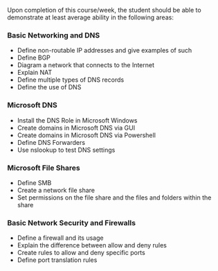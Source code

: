 Upon completion of this course/week, the student should be able to demonstrate at least average ability in the following areas:

### Basic Networking and DNS
 * Define non-routable IP addresses and give examples of such
 * Define BGP
 * Diagram a network that connects to the Internet
 * Explain NAT
 * Define multiple types of DNS records
 * Define the use of DNS

### Microsoft DNS
 * Install the DNS Role in Microsoft Windows
 * Create domains in Microsoft DNS via GUI
 * Create domains in Microsoft DNS via Powershell
 * Define DNS Forwarders
 * Use nslookup to test DNS settings

### Microsoft File Shares
 * Define SMB
 * Create a network file share
 * Set permissions on the file share and the files and folders within the share

### Basic Network Security and Firewalls
 * Define a firewall and its usage
 * Explain the difference between allow and deny rules
 * Create rules to allow and deny specific ports
 * Define port translation rules
